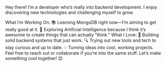 Hey there! I’m a developer who’s really into backend development. I enjoy discovering new technologies and challenging myself to grow.

What I’m Working On:
📚 Learning MongoDB right now—I’m aiming to get really good at it.
🤖 Exploring Artificial Intelligence because I think it’s awesome to create things that can actually "think."
What I Love:
🚀 Building solid backend systems that just work.
🔍 Trying out new tools and tech to stay curious and up to date.
💡 Turning ideas into cool, working projects.
Feel free to reach out or collaborate if you’re into the same stuff. Let’s make something cool together! 😊
